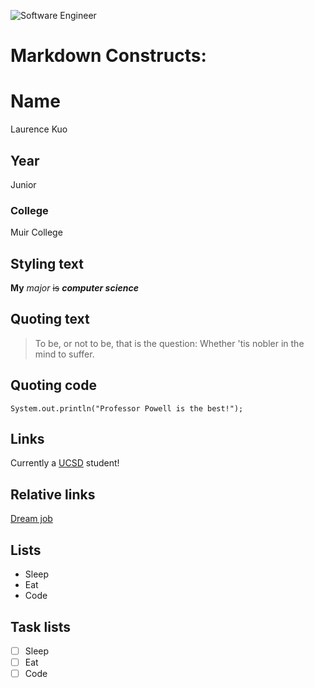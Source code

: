 ![Software Engineer](https://www.theladders.com/wp-content/uploads/coder_190517-800x450.jpg)

# Markdown Constructs:
# Name
Laurence Kuo
## Year
Junior
### College
Muir College

## Styling text
**My** *major* ~~is~~ ***computer science***

## Quoting text
>To be, or not to be, that is the question: Whether 'tis nobler in the mind to suffer. 

## Quoting code
```
System.out.println("Professor Powell is the best!");
```
## Links
Currently a [UCSD](https://ucsd.edu/) student!

## Relative links
[Dream job](https://careers.google.com/jobs/results/?company=Google&company=Google%20Fiber&company=YouTube&employment_type=FULL_TIME&gclid=Cj0KCQjw18WKBhCUARIsAFiW7JxWCKWYLXQPruBFG7wUUT7lCYFF_Huyox1wWINmtO0_S8z3xuWjskMaAr02EALw_wcB&gclsrc=aw.ds&hl=en_US&jlo=en_US&location=United%20States&q=Software%20Engineer&sort_by=relevance&src=Online%2FHouse%20Ads%2FBKWS_SWE)

## Lists
- Sleep
- Eat
- Code
## Task lists
- [ ] Sleep
- [ ] Eat
- [ ] Code